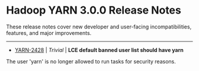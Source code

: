 # Hadoop YARN 3.0.0 Release Notes

These release notes cover new developer and user-facing incompatibilities, features, and major improvements.

---

* [YARN-2428](https://issues.apache.org/jira/browse/YARN-2428) | *Trivial* | **LCE default banned user list should have yarn**

The user 'yarn' is no longer allowed to run tasks for security reasons.



